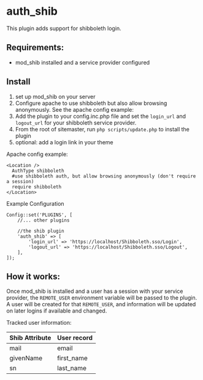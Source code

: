 # auth_shib

This plugin adds support for shibboleth login.

## Requirements:

* mod_shib installed and a service provider configured

## Install

1) set up mod_shib on your server
2) Configure apache to use shibboleth but also allow browsing anonymously. See the apache config example:
3) Add the plugin to your config.inc.php file and set the `login_url` and `logout_url` for your shibboleth service provider.
4) From the root of sitemaster, run `php scripts/update.php` to install the plugin
5) optional: add a login link in your theme

Apache config example:
```
<Location />
  AuthType shibboleth
  #use shibboleth auth, but allow browsing anonymously (don't require a session)
  require shibboleth
</Location>
```

Example Configuration
```
Config::set('PLUGINS', [
    //... other plugins
    
    //the shib plugin
    'auth_shib' => [
        'login_url' => 'https://localhost/Shibboleth.sso/Login',
        'logout_url' => 'https://localhost/Shibboleth.sso/Logout',
    ],
]);
```

## How it works:

Once mod_shib is installed and a user has a session with your service provider, the `REMOTE_USER` environment variable will be passed to the plugin. A user will be created for that `REMOTE_USER`, and information will be updated on later logins if available and changed.

Tracked user information:

| Shib Attribute | User record |
|----------------|-------------|
| mail | email |
| givenName | first_name |
| sn | last_name |


